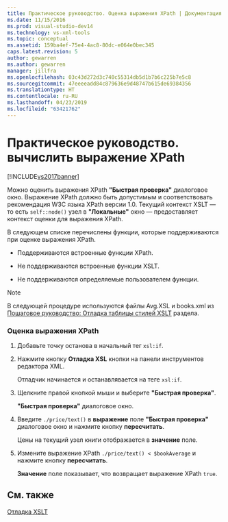 ```yaml
---
title: Практическое руководство. Оценка выражения XPath | Документация Майкрософт
ms.date: 11/15/2016
ms.prod: visual-studio-dev14
ms.technology: vs-xml-tools
ms.topic: conceptual
ms.assetid: 159ba4ef-75e4-4ac8-80dc-e064e0bec345
caps.latest.revision: 5
author: gewarren
ms.author: gewarren
manager: jillfra
ms.openlocfilehash: 03c43d272d3c740c55314db5d1b7b6c225b7e5c8
ms.sourcegitcommit: 47eeeeadd84c879636e9d48747b615de69384356
ms.translationtype: HT
ms.contentlocale: ru-RU
ms.lasthandoff: 04/23/2019
ms.locfileid: "63421762"
---
```

# <a name="how-to-evaluate-an-xpath-expression"></a>Практическое руководство. вычислить выражение XPath
[!INCLUDE[vs2017banner](../includes/vs2017banner.md)]

Можно оценить выражения XPath **"Быстрая проверка"** диалоговое окно. Выражение XPath должно быть допустимым и соответствовать рекомендация W3C языка XPath версии 1.0. Текущий контекст XSLT — то есть `self::node()` узел в **"Локальные"** окно — предоставляет контекст оценки для выражения XPath.  
  
 В следующем списке перечислены функции, которые поддерживаются при оценке выражения XPath.  
  
- Поддерживаются встроенные функции XPath.  
  
- Не поддерживаются встроенные функции XSLT.  
  
- Не поддерживаются определяемые пользователем функции.  
  
> [!NOTE]
> В следующей процедуре используются файлы Avg.XSL и books.xml из [Пошаговое руководство: Отладка таблицы стилей XSLT](../xml-tools/walkthrough-debug-an-xslt-style-sheet.md) раздела.  
  
### <a name="to-evaluate-an-xpath-expression"></a>Оценка выражения XPath  
  
1. Добавьте точку останова в начальный тег `xsl:if`.  
  
2. Нажмите кнопку **Отладка XSL** кнопки на панели инструментов редактора XML.  
  
     Отладчик начинается и останавлявается на теге `xsl:if`.  
  
3. Щелкните правой кнопкой мыши и выберите **"Быстрая проверка"**.  
  
     **"Быстрая проверка"** диалоговое окно.  
  
4. Введите `./price/text()` в **выражение** поле **"Быстрая проверка"** диалоговое окно и нажмите кнопку **пересчитать**.  
  
     Цены на текущий узел книги отображается в **значение** поле.  
  
5. Измените выражение XPath `./price/text() < $bookAverage` и нажмите кнопку **пересчитать**.  
  
     **Значение** поле показывает, что возвращает выражение XPath `true`.  
  
## <a name="see-also"></a>См. также  
 [Отладка XSLT](../xml-tools/debugging-xslt.md)
